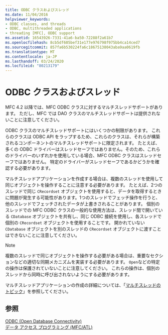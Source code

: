 ```yaml
---
title: ODBC クラスおよびスレッド
ms.date: 11/04/2016
helpviewer_keywords:
- ODBC classes, and threads
- ODBC, multithreaded applications
- threading [MFC], ODBC support
ms.assetid: 16543926-7331-41a6-ba50-72288f2a61b7
ms.openlocfilehash: 8cb5df605bef31e177e976798f975bb4ca14ced7
ms.sourcegitcommit: 857fa6b530224fa6c18675138043aba9aa0619fb
ms.translationtype: MT
ms.contentlocale: ja-JP
ms.lasthandoff: 03/24/2020
ms.locfileid: "80213179"
---
```

# <a name="odbc-classes-and-threads"></a>ODBC クラスおよびスレッド

MFC 4.2 以降では、MFC ODBC クラスに対するマルチスレッドサポートがあります。 ただし、MFC では DAO クラスのマルチスレッドサポートは提供されないことに注意してください。

ODBC クラスのマルチスレッドサポートにはいくつかの制限があります。 これらのクラスは ODBC API をラップするため、これらのクラスは、それらが構築されるコンポーネントのマルチスレッドサポートに限定されます。 たとえば、多くの ODBC ドライバーはスレッドセーフではありません。そのため、これらのドライバーのいずれかを使用している場合、MFC ODBC クラスはスレッドセーフではありません。 特定のドライバーがスレッドセーフであるかどうかを確認する必要があります。

マルチスレッドアプリケーションを作成する場合は、複数のスレッドを使用して同じオブジェクトを操作することに注意する必要があります。 たとえば、2つのスレッドで同じ `CRecordset` オブジェクトを使用すると、データを取得するときに問題が発生する可能性があります。1つのスレッドでフェッチ操作を行うと、他のスレッドでフェッチされたデータが上書きされることがあります。 個別のスレッドでの MFC ODBC クラスの一般的な使用方法は、スレッド間で開いている `CDatabase` オブジェクトを共有し、同じ ODBC 接続を使用し、各スレッドで個別の `CRecordset` オブジェクトを使用することです。 開かれていない `CDatabase` オブジェクトを別のスレッドの `CRecordset` オブジェクトに渡すことはできないことに注意してください。

> [!NOTE]
>  複数のスレッドで同じオブジェクトを操作する必要がある場合は、重要なセクションなどの適切な同期メカニズムを実装する必要があります。 `Open`などの特定の操作は保護されていないことに注意してください。 これらの操作は、個別のスレッドから同時に呼び出されないようにする必要があります。

マルチスレッドアプリケーションの作成の詳細については、「[マルチスレッドのトピック](../../parallel/multithreading-support-for-older-code-visual-cpp.md)」を参照してください。

## <a name="see-also"></a>参照

[ODBC (Open Database Connectivity)](../../data/odbc/open-database-connectivity-odbc.md)<br/>
[データ アクセス プログラミング (MFC/ATL)](../../data/data-access-programming-mfc-atl.md)
